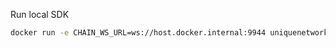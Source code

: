 Run local SDK

```sh
docker run -e CHAIN_WS_URL=ws://host.docker.internal:9944 uniquenetwork/web:latest
```
